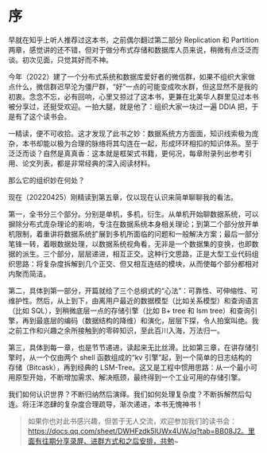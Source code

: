 # 序

早就在知乎上听人推荐过这本书，之前偶尔翻过第二部分 Replication 和 Partition 两章，感觉讲的还不错，但对于做分布式存储和数据库人员来说，稍微有点泛泛而谈。初次见面，只觉其好而不神。

今年（2022）建了一个分布式系统和数据库爱好者的微信群，如果不组织大家做点什么，微信群迟早沦为僵尸群，“好”一点的可能变成吹水群，但这显然不是我的初衷。念念不忘，必有回响，心里又掠过了这本书，更兼在北美华人群里见过本书被分享过，还挺受欢迎。一拍大腿，就是他了：组织大家一块过一遍 DDIA 把，于是有了这个读书会。

一精读，便不可收拾。这才发现了此书之妙：数据系统方方面面，知识线索极为庞杂，本书却能以极为合理的脉络将其勾连在一起，形成环环相扣的知识体系。至于泛泛而谈？自然是真真香：这本就是框架式书籍，更何况，每章附录列出参考引用、论文列表，都是非常经典的深入阅读材料。

那么它的组织妙在何处？

现在（20220425）刚精读到第五章，仅以现在认识来简单聊聊我的看法。

第一，全书分三个部分。分别是单机，多机，衍生。从单机开始聊数据系统，可以摒除分布式庞杂理论的影响，专注在数据系统本身相关理论；到第二个部分放开单机限制，着重讲将数据系统扩展到多机所面临的问题和一般解决方案；最后一部分笔锋一转，着眼数据处理，以数据系统视角看，无非是一个数据集的变换，也即数据的派生。三个部分，层层递进，相互正交。这种行文思路，正是大型工业代码组织思路：将复杂度拆解到几个正交、但又相互连结的模块，从而使每个部分都相对内聚而简洁。

第二，具体到第一部分，开篇就给了三个总纲式的“心法”：可靠性、可伸缩性、可维护性。然后，从上到下，由离用户最近的数据模型（比如关系模型）和查询语言（比如 SQL），到稍微底层一点的存储引擎（比如 B+ tree 和 lsm tree）和查询引擎，再到最底层的编码（数据结构的降维）和演化，层层下探，令人拍案叫绝。我之前工作和兴趣之余所接触到的零碎知识，至此百川入海，万法归一。

第三，具体到每一章，也是节节递进，读起来无比丝滑。比如第三章，在讲存储引擎时，从一个仅由两个 shell 函数组成的“kv 引擎”起，到一个简单的日志结构的存储（Bitcask），再到经典的 LSM-Tree。这又是工程中惯用思路：从一个最小可用原型开始，不断增加需求、解决瓶颈，最终得到一个工业可用的存储引擎。

我们如何认识世界？不断归纳然后演绎。我们如何处理复杂度？不断拆解然后勾连。将汪洋恣肆的复杂度合理疏导，渐次递进，本书无愧神书！

> 如果你也对此书感兴趣，但苦于无人交流，欢迎参加我们的读书会：https://docs.qq.com/sheet/DWHFzdk5lUWx4UWJq?tab=BB08J2。里面有往期分享录屏、进群方式和之后安排，共勉~
